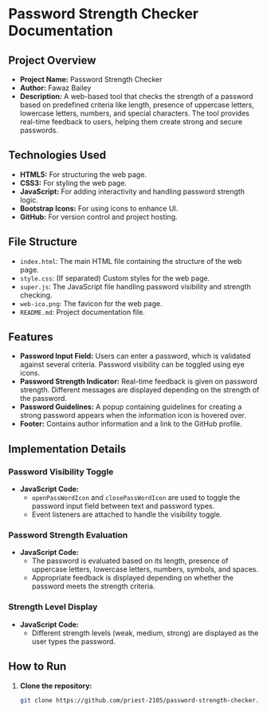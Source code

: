 # Password Strength Checker Documentation

## Project Overview

- **Project Name:** Password Strength Checker
- **Author:** Fawaz Bailey
- **Description:** A web-based tool that checks the strength of a password based on predefined criteria like length, presence of uppercase letters, lowercase letters, numbers, and special characters. The tool provides real-time feedback to users, helping them create strong and secure passwords.

## Technologies Used

- **HTML5:** For structuring the web page.
- **CSS3:** For styling the web page.
- **JavaScript:** For adding interactivity and handling password strength logic.
- **Bootstrap Icons:** For using icons to enhance UI.
- **GitHub:** For version control and project hosting.

## File Structure

- `index.html`: The main HTML file containing the structure of the web page.
- `style.css`: (If separated) Custom styles for the web page.
- `super.js`: The JavaScript file handling password visibility and strength checking.
- `web-ico.png`: The favicon for the web page.
- `README.md`: Project documentation file.

## Features

- **Password Input Field:** Users can enter a password, which is validated against several criteria. Password visibility can be toggled using eye icons.
- **Password Strength Indicator:** Real-time feedback is given on password strength. Different messages are displayed depending on the strength of the password.
- **Password Guidelines:** A popup containing guidelines for creating a strong password appears when the information icon is hovered over.
- **Footer:** Contains author information and a link to the GitHub profile.

## Implementation Details

### Password Visibility Toggle

- **JavaScript Code:**
  - `openPassWordIcon` and `closePassWordIcon` are used to toggle the password input field between text and password types.
  - Event listeners are attached to handle the visibility toggle.

### Password Strength Evaluation

- **JavaScript Code:**
  - The password is evaluated based on its length, presence of uppercase letters, lowercase letters, numbers, symbols, and spaces.
  - Appropriate feedback is displayed depending on whether the password meets the strength criteria.

### Strength Level Display

- **JavaScript Code:**
  - Different strength levels (weak, medium, strong) are displayed as the user types the password.

## How to Run

1. **Clone the repository:**

   ```bash
   git clone https://github.com/priest-2105/password-strength-checker.git
